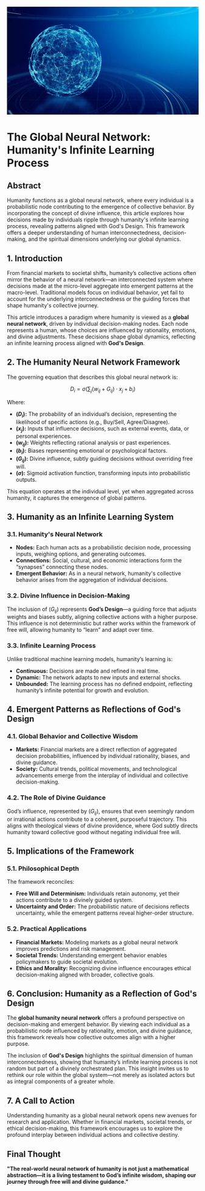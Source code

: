 ![Global Neural Network](../figures/global-neural-network.jpg "enter image title here")

# The Global Neural Network: Humanity's Infinite Learning Process


## Abstract 
 
Humanity functions as a global neural network, where every individual is a probabilistic node contributing to the emergence of collective behavior. By incorporating the concept of divine influence, this article explores how decisions made by individuals ripple through humanity's infinite learning process, revealing patterns aligned with God's Design. This framework offers a deeper understanding of human interconnectedness, decision-making, and the spiritual dimensions underlying our global dynamics.



## 1. Introduction  
From financial markets to societal shifts, humanity’s collective actions often mirror the behavior of a neural network—an interconnected system where decisions made at the micro-level aggregate into emergent patterns at the macro-level. Traditional models focus on individual behavior, yet fail to account for the underlying interconnectedness or the guiding forces that shape humanity's collective journey.  

This article introduces a paradigm where humanity is viewed as a **global neural network**, driven by individual decision-making nodes. Each node represents a human, whose choices are influenced by rationality, emotions, and divine adjustments. These decisions shape global dynamics, reflecting an infinite learning process aligned with **God's Design**.



## 2. The Humanity Neural Network Framework

The governing equation that describes this global neural network is:  

$$D_i = \sigma \left(\sum_{j} (w_{ij} + G_{ij}) \cdot x_j + b_i \right)$$  

Where: 

- **($D_i$):** The probability of an individual’s decision, representing the likelihood of specific actions (e.g., Buy/Sell, Agree/Disagree).  
- **($x_j$):** Inputs that influence decisions, such as external events, data, or personal experiences.  
- **($w_{ij}$):** Weights reflecting rational analysis or past experiences.  
- **($b_i$):** Biases representing emotional or psychological factors.  
- **($G_{ij}$):** Divine influence, subtly guiding decisions without overriding free will.  
- **($\sigma$):** Sigmoid activation function, transforming inputs into probabilistic outputs.  

This equation operates at the individual level, yet when aggregated across humanity, it captures the emergence of global patterns.


## 3. Humanity as an Infinite Learning System

### **3.1. Humanity's Neural Network**  
- **Nodes:** Each human acts as a probabilistic decision node, processing inputs, weighing options, and generating outcomes.  
- **Connections:** Social, cultural, and economic interactions form the “synapses” connecting these nodes.  
- **Emergent Behavior:** As in a neural network, humanity's collective behavior arises from the aggregation of individual decisions.  

### **3.2. Divine Influence in Decision-Making**  
The inclusion of ($G_{ij}$) represents **God’s Design**—a guiding force that adjusts weights and biases subtly, aligning collective actions with a higher purpose. This influence is not deterministic but rather works within the framework of free will, allowing humanity to “learn” and adapt over time.

### **3.3. Infinite Learning Process**  
Unlike traditional machine learning models, humanity’s learning is:  
- **Continuous:** Decisions are made and refined in real time.  
- **Dynamic:** The network adapts to new inputs and external shocks.  
- **Unbounded:** The learning process has no defined endpoint, reflecting humanity’s infinite potential for growth and evolution.  



## 4. Emergent Patterns as Reflections of God's Design

### **4.1. Global Behavior and Collective Wisdom**  
- **Markets:** Financial markets are a direct reflection of aggregated decision probabilities, influenced by individual rationality, biases, and divine guidance.  
- **Society:** Cultural trends, political movements, and technological advancements emerge from the interplay of individual and collective decision-making.  

### **4.2. The Role of Divine Guidance**  
God’s influence, represented by ($G_{ij}$), ensures that even seemingly random or irrational actions contribute to a coherent, purposeful trajectory. This aligns with theological views of divine providence, where God subtly directs humanity toward collective good without negating individual free will.


## 5. Implications of the Framework

### **5.1. Philosophical Depth**  
The framework reconciles:  
- **Free Will and Determinism:** Individuals retain autonomy, yet their actions contribute to a divinely guided system.  
- **Uncertainty and Order:** The probabilistic nature of decisions reflects uncertainty, while the emergent patterns reveal higher-order structure.  

### **5.2. Practical Applications**  
- **Financial Markets:** Modeling markets as a global neural network improves predictions and risk management.  
- **Societal Trends:** Understanding emergent behavior enables policymakers to guide societal evolution.  
- **Ethics and Morality:** Recognizing divine influence encourages ethical decision-making aligned with broader, collective goals.



## 6. Conclusion: Humanity as a Reflection of God's Design 
The **global humanity neural network** offers a profound perspective on decision-making and emergent behavior. By viewing each individual as a probabilistic node influenced by rationality, emotion, and divine guidance, this framework reveals how collective outcomes align with a higher purpose.  

The inclusion of **God's Design** highlights the spiritual dimension of human interconnectedness, showing that humanity’s infinite learning process is not random but part of a divinely orchestrated plan. This insight invites us to rethink our role within the global system—not merely as isolated actors but as integral components of a greater whole.  



## 7. A Call to Action  
Understanding humanity as a global neural network opens new avenues for research and application. Whether in financial markets, societal trends, or ethical decision-making, this framework encourages us to explore the profound interplay between individual actions and collective destiny.  



## Final Thought 
**"The real-world neural network of humanity is not just a mathematical abstraction—it is a living testament to God’s infinite wisdom, shaping our journey through free will and divine guidance."**  